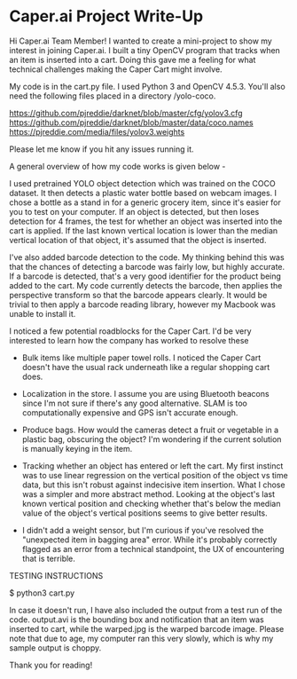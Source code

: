 # Caper.ai Project Write-Up

Hi Caper.ai Team Member! I wanted to create a mini-project to show my interest in joining Caper.ai. I built a tiny OpenCV program that tracks when an item is inserted into a cart. Doing this gave me a feeling for what technical challenges making the Caper Cart might involve.

My code is in the cart.py file. I used Python 3 and OpenCV 4.5.3. You'll also need the following files placed in a directory /yolo-coco.

https://github.com/pjreddie/darknet/blob/master/cfg/yolov3.cfg
https://github.com/pjreddie/darknet/blob/master/data/coco.names
https://pjreddie.com/media/files/yolov3.weights

Please let me know if you hit any issues running it. 

A general overview of how my code works is given below -

I used pretrained YOLO object detection which was trained on the COCO dataset. It then detects a plastic water bottle based on webcam images. I chose a bottle as a stand in for a generic grocery item, since it's easier for you to test on your computer. If an object is detected, but then loses detection for 4 frames, the test for whether an object was inserted into the cart is applied. If the last known vertical location is lower than the median vertical location of that object, it's assumed that the object is inserted.

I've also added barcode detection to the code. My thinking behind this was that the chances of detecting a barcode was fairly low, but highly accurate. If a barcode is detected, that's a very good identifier for the product being added to the cart. My code currently detects the barcode, then applies the perspective transform so that the barcode appears clearly. It would be trivial to then apply a barcode reading library, however my Macbook was unable to install it. 

I noticed a few potential roadblocks for the Caper Cart. I'd be very interested to learn how the company has worked to resolve these

- Bulk items like multiple paper towel rolls. I noticed the Caper Cart doesn't have the usual rack underneath like a regular shopping cart does.

- Localization in the store. I assume you are using Bluetooth beacons since I'm not sure if there's any good alternative. SLAM is too computationally expensive and GPS isn't accurate enough. 

- Produce bags. How would the cameras detect a fruit or vegetable in a plastic bag, obscuring the object? I'm wondering if the current solution is manually keying in the item.

- Tracking whether an object has entered or left the cart. My first instinct was to use linear regression on the vertical position of the object vs time data, but this isn't robust against indecisive item insertion. What I chose was a simpler and more abstract method. Looking at the object's last known vertical position and checking whether that's below the median value of the object's vertical positions seems to give better results. 

- I didn't add a weight sensor, but I'm curious if you've resolved the "unexpected item in bagging area" error. While it's probably correctly flagged as an error from a technical standpoint, the UX of encountering that is terrible.

TESTING INSTRUCTIONS

$ python3 cart.py

In case it doesn't run, I have also included the output from a test run of the code. output.avi is the bounding box and notification that an item was inserted to cart, while the warped.jpg is the warped barcode image. Please note that due to age, my computer ran this very slowly, which is why my sample output is choppy.

Thank you for reading!
